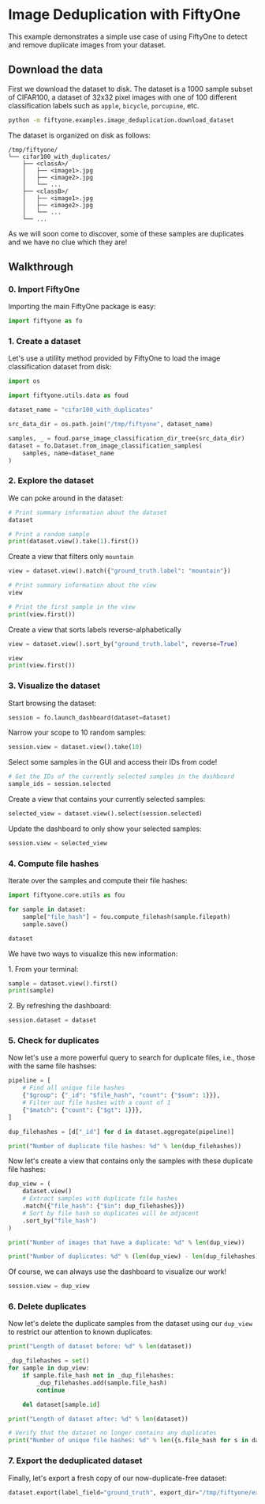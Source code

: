# Image Deduplication with FiftyOne

This example demonstrates a simple use case of using FiftyOne to detect and
remove duplicate images from your dataset.

## Download the data

First we download the dataset to disk. The dataset is a 1000 sample subset of
CIFAR100, a dataset of 32x32 pixel images with one of 100 different
classification labels such as `apple`, `bicycle`, `porcupine`, etc.

```bash
python -m fiftyone.examples.image_deduplication.download_dataset
```

The dataset is organized on disk as follows:

```
/tmp/fiftyone/
└── cifar100_with_duplicates/
    ├── <classA>/
    │   ├── <image1>.jpg
    │   ├── <image2>.jpg
    │   └── ...
    ├── <classB>/
    │   ├── <image1>.jpg
    │   ├── <image2>.jpg
    │   └── ...
    └── ...
```

As we will soon come to discover, some of these samples are duplicates and we
have no clue which they are!

## Walkthrough

### 0. Import FiftyOne

Importing the main FiftyOne package is easy:

```python
import fiftyone as fo
```

### 1. Create a dataset

Let's use a utililty method provided by FiftyOne to load the image
classification dataset from disk:

```python
import os

import fiftyone.utils.data as foud

dataset_name = "cifar100_with_duplicates"

src_data_dir = os.path.join("/tmp/fiftyone", dataset_name)

samples, _ = foud.parse_image_classification_dir_tree(src_data_dir)
dataset = fo.Dataset.from_image_classification_samples(
    samples, name=dataset_name
)
```

### 2. Explore the dataset

We can poke around in the dataset:

```python
# Print summary information about the dataset
dataset

# Print a random sample
print(dataset.view().take(1).first())
```

Create a view that filters only `mountain`

```python
view = dataset.view().match({"ground_truth.label": "mountain"})

# Print summary information about the view
view

# Print the first sample in the view
print(view.first())
```

Create a view that sorts labels reverse-alphabetically

```python
view = dataset.view().sort_by("ground_truth.label", reverse=True)

view
print(view.first())
```

### 3. Visualize the dataset

Start browsing the dataset:

```python
session = fo.launch_dashboard(dataset=dataset)
```

Narrow your scope to 10 random samples:

```python
session.view = dataset.view().take(10)
```

Select some samples in the GUI and access their IDs from code!

```python
# Get the IDs of the currently selected samples in the dashboard
sample_ids = session.selected
```

Create a view that contains your currently selected samples:

```python
selected_view = dataset.view().select(session.selected)
```

Update the dashboard to only show your selected samples:

```python
session.view = selected_view
```

### 4. Compute file hashes

Iterate over the samples and compute their file hashes:

```python
import fiftyone.core.utils as fou

for sample in dataset:
    sample["file_hash"] = fou.compute_filehash(sample.filepath)
    sample.save()

dataset
```

We have two ways to visualize this new information:

1\. From your terminal:

```python
sample = dataset.view().first()
print(sample)
```

2\. By refreshing the dashboard:

```python
session.dataset = dataset
```

### 5. Check for duplicates

Now let's use a more powerful query to search for duplicate files, i.e., those
with the same file hashses:

```python
pipeline = [
    # Find all unique file hashes
    {"$group": {"_id": "$file_hash", "count": {"$sum": 1}}},
    # Filter out file hashes with a count of 1
    {"$match": {"count": {"$gt": 1}}},
]

dup_filehashes = [d["_id"] for d in dataset.aggregate(pipeline)]

print("Number of duplicate file hashes: %d" % len(dup_filehashes))
```

Now let's create a view that contains only the samples with these duplicate
file hashes:

```python
dup_view = (
    dataset.view()
    # Extract samples with duplicate file hashes
    .match({"file_hash": {"$in": dup_filehashes}})
    # Sort by file hash so duplicates will be adjacent
    .sort_by("file_hash")
)

print("Number of images that have a duplicate: %d" % len(dup_view))

print("Number of duplicates: %d" % (len(dup_view) - len(dup_filehashes)))
```

Of course, we can always use the dashboard to visualize our work!

```python
session.view = dup_view
```

### 6. Delete duplicates

Now let's delete the duplicate samples from the dataset using our `dup_view` to
restrict our attention to known duplicates:

```python
print("Length of dataset before: %d" % len(dataset))

_dup_filehashes = set()
for sample in dup_view:
    if sample.file_hash not in _dup_filehashes:
        _dup_filehashes.add(sample.file_hash)
        continue

    del dataset[sample.id]

print("Length of dataset after: %d" % len(dataset))

# Verify that the dataset no longer contains any duplicates
print("Number of unique file hashes: %d" % len({s.file_hash for s in dataset}))
```

### 7. Export the deduplicated dataset

Finally, let's export a fresh copy of our now-duplicate-free dataset:

```python
dataset.export(label_field="ground_truth", export_dir="/tmp/fiftyone/export")
```
